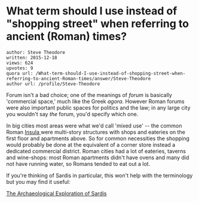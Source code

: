 # What term should I use instead of "shopping street" when referring to ancient (Roman) times?

	author: Steve Theodore
	written: 2015-12-18
	views: 624
	upvotes: 9
	quora url: /What-term-should-I-use-instead-of-shopping-street-when-referring-to-ancient-Roman-times/answer/Steve-Theodore
	author url: /profile/Steve-Theodore


Forum isn't a bad choice; one of the meanings of _forum_  is basically 'commercial space,' much like the Greek _agora._ However Roman forums were also important public spaces for politics and the law; in any large city you wouldn't say _the_ forum, you'd specify which one. 

In big cities most areas were what we'd call 'mixed use' -- the common Roman [Insula](https://en.wikipedia.org/wiki/Insula_(building))[ ](https://en.wikipedia.org/wiki/Insula_(building))were multi-story structures with shops and eateries on the first floor and apartments above. So for common necessities the shopping would probably be done at the equivalent of a corner store instead a dedicated commercial district. Roman cities had a lot of eateries, taverns and wine-shops: most Roman apartments didn't have ovens and many did not have running water, so Romans tended to eat out a lot.

If you're thinking of Sardis in particular, this won't help with the terminology but you may find it useful:

[The Archaeological Exploration of Sardis](http://sardisexpedition.org/en/essays/about-byzshops) 

